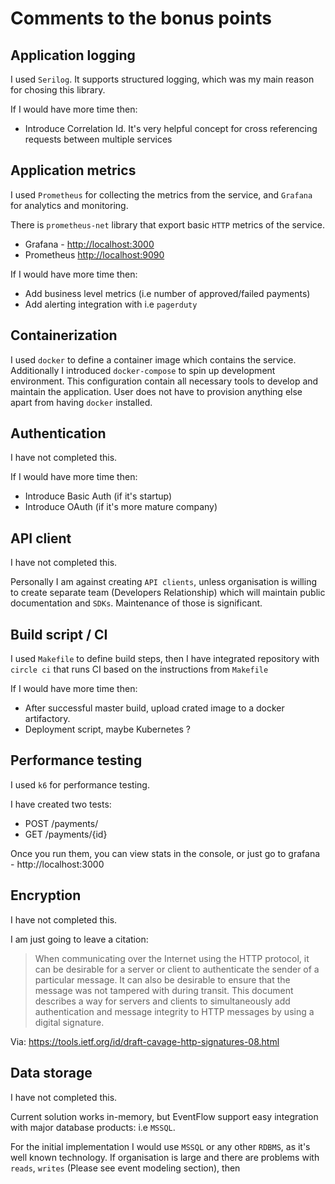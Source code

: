 # Comments to the bonus points

## Application logging

I used `Serilog`. It supports structured logging, which was my main reason for chosing this library.

If I would have more time then:

- Introduce Correlation Id. It's very helpful concept for cross referencing 
requests between multiple services

## Application metrics

I used `Prometheus` for collecting the metrics from the service, 
and `Grafana` for analytics and monitoring.

There is `prometheus-net` library that export basic `HTTP` 
metrics of the service.

- Grafana - [http://localhost:3000](http://localhost:3000)
- Prometheus [http://localhost:9090](http://localhost:9090)

If I would have more time then:

- Add business level metrics (i.e number of approved/failed payments)
- Add alerting integration with i.e `pagerduty`

## Containerization

I used `docker` to define a container image which contains the service.
Additionally I introduced `docker-compose` to spin up development environment. 
This configuration contain all necessary tools to develop and maintain the application. 
User does not have to provision anything else apart from having `docker` installed.

## Authentication

I have not completed this.

If I would have more time then:
- Introduce Basic Auth (if it's startup)
- Introduce OAuth (if it's more mature company)

## API client

I have not completed this.

Personally I am against creating `API clients`,
 unless organisation is willing to create separate team (Developers Relationship) 
 which will maintain public documentation and `SDKs`. Maintenance of those is significant.

## Build script / CI

I used `Makefile` to define build steps, then I have integrated repository with `circle ci` 
that runs CI based on the instructions from `Makefile`

If I would have more time then:
- After successful master build, upload crated image to a docker artifactory.
- Deployment script, maybe Kubernetes ?

## Performance testing

I used `k6` for performance testing.

I have created two tests:
   - POST /payments/
   - GET /payments/{id}
   
Once you run them, you can view stats in the console, or just go to grafana - http://localhost:3000


## Encryption

I have not completed this.

I am just going to leave a citation:

> When communicating over the Internet using the HTTP protocol, it can be desirable for a server or client to authenticate the sender of a particular message. It can also be desirable to ensure that the message was not tampered with during transit. This document describes a way for servers and clients to simultaneously add authentication and message integrity to HTTP messages by using a digital signature.

Via: https://tools.ietf.org/id/draft-cavage-http-signatures-08.html

## Data storage

I have not completed this.

Current solution works in-memory, but EventFlow support 
easy integration with major database products: i.e `MSSQL`.

For the initial implementation I would use `MSSQL` or any other `RDBMS`, as it's well known technology. 
If organisation is large and there are problems with `reads`, `writes` (Please see event modeling section),
 then 
